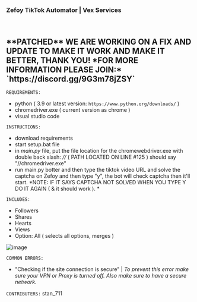 <h3>Zefoy TikTok Automator | Vex Services</h3>&nbsp;

<h2>**PATCHED** WE ARE WORKING ON A FIX AND UPDATE TO MAKE IT WORK AND MAKE IT BETTER, THANK YOU!
*FOR MORE INFORMATION PLEASE JOIN:* `https://discord.gg/9G3m78jZSY`</h2>

`REQUIREMENTS:`
- python ( 3.9 or latest version: `https://www.python.org/downloads/` )
- chromedriver.exe ( current version as chrome )
- visual studio code

`INSTRUCTIONS:`
- download requirements
- start setup.bat file
- in *main.py* file, put the file location for the chromewebdriver.exe with double back slash: *//* ( PATH LOCATED ON LINE #125 ) should say "//chromedriver.exe"
- run main.py botter and then type the tiktok video URL and solve the captcha on Zefoy and then type "y", the bot will check captcha then it'll start.
*NOTE: IF IT SAYS CAPTCHA NOT SOLVED WHEN YOU TYPE Y DO IT AGAIN ( & it should work ). *

`INCLUDES:`
- Followers
- Shares
- Hearts
- Views
- Option: All ( selects all options, merges )

![image](https://user-images.githubusercontent.com/104242556/201496694-2920cf4d-b9e0-4d24-b98a-b8a0de9e7589.png)

`COMMON ERRORS:`
- "Checking if the site connection is secure"
| *To prevent this error make sure your VPN or Proxy is turned off. Also make sure to have a secure network.*

`CONTRIBUTERS:`
stan_711
